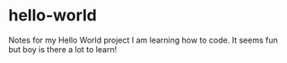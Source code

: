 # hello-world
Notes for my Hello World project
I am learning how to code. It seems fun but boy is there a lot to learn!

